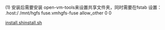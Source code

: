 (1) 安装后需要安装 open-vm-tools来设置共享文件夹，同时需要在fstab 设置：
     .host:/ /mnt/hgfs fuse.vmhgfs-fuse allow_other 0 0

[install.sh](..%2F..%2F..%2F..%2F..%2Finstall.sh)[install.sh](..%2F..%2F..%2F..%2F..%2Finstall.sh)